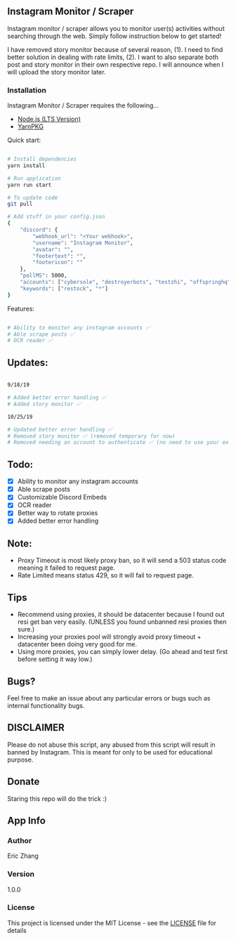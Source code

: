 ## Instagram Monitor / Scraper

Instagram monitor / scraper allows you to monitor user(s) activities without searching through the web. Simply follow instruction below to get started!

I have removed story monitor because of several reason, (1). I need to find better solution in dealing with rate limits, (2). I want to also separate both post and story monitor in their own respective repo. I will announce when I will upload the story monitor later.

### Installation

Instagram Monitor / Scraper requires the following...

- [Node.js (LTS Version)](http://nodejs.org/)
- [YarnPKG](https://yarnpkg.com/lang/en/docs/install/#windows-stable)

Quick start:

```bash

# Install dependencies
yarn install

# Run application
yarn run start

# To update code
git pull

# Add stuff in your config.json
{
    "discord": {
        "webhook_url": "<Your webhook>",
        "username": "Instagram Monitor",
        "avatar": "",
        "footertext": "",
        "footericon": ""
    },
    "pollMS": 5000,
    "accounts": ["cybersole", "destroyerbots", "testzhi", "offspringhq", "cncpts"],
    "keywords": ["restock", "*"]
}

```

Features:

```bash

# Ability to monitor any instagram accounts ✅
# Able scrape posts ✅
# OCR reader ✅

```

## Updates:

```bash

9/18/19

# Added better error handling ✅
# Added story monitor ✅

10/25/19

# Updated better error handling ✅
# Removed story monitor ✅ (removed temporary for now)
# Removed needing an account to authenticate ✅ (no need to use your existing account anymore)

```

## Todo:

- [x] Ability to monitor any instagram accounts
- [x] Able scrape posts
- [x] Customizable Discord Embeds
- [x] OCR reader
- [x] Better way to rotate proxies
- [x] Added better error handling

## Note:

- Proxy Timeout is most likely proxy ban, so it will send a 503 status code meaning it failed to request page.
- Rate Limited means status 429, so it will fail to request page.

## Tips

- Recommend using proxies, it should be datacenter because I found out resi get ban very easily. (UNLESS you found unbanned resi proxies then sure.)
- Increasing your proxies pool will strongly avoid proxy timeout + datacenter been doing very good for me.
- Using more proxies, you can simply lower delay. (Go ahead and test first before setting it way low.)

## Bugs?

Feel free to make an issue about any particular errors or bugs such as internal functionality bugs.

## DISCLAIMER

Please do not abuse this script, any abused from this script will result in banned by Instagram. This is meant for only to be used for educational purpose.

## Donate

Staring this repo will do the trick :)

## App Info

### Author

Eric Zhang

### Version

1.0.0

### License

This project is licensed under the MIT License - see the [LICENSE](LICENSE) file for details
